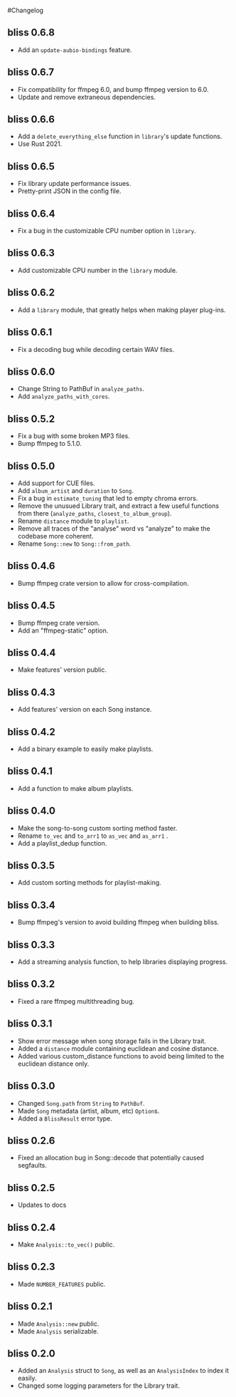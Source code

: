 #Changelog

## bliss 0.6.8
* Add an `update-aubio-bindings` feature.

## bliss 0.6.7
* Fix compatibility for ffmpeg 6.0, and bump ffmpeg version to 6.0.
* Update and remove extraneous dependencies.

## bliss 0.6.6
* Add a `delete_everything_else` function in `library`'s update functions.
* Use Rust 2021.

## bliss 0.6.5
* Fix library update performance issues.
* Pretty-print JSON in the config file.

## bliss 0.6.4
* Fix a bug in the customizable CPU number option in `library`.

## bliss 0.6.3
* Add customizable CPU number in the `library` module.

## bliss 0.6.2
* Add a `library` module, that greatly helps when making player plug-ins.

## bliss 0.6.1
* Fix a decoding bug while decoding certain WAV files.

## bliss 0.6.0
* Change String to PathBuf in `analyze_paths`.
* Add `analyze_paths_with_cores`.

## bliss 0.5.2
* Fix a bug with some broken MP3 files.
* Bump ffmpeg to 5.1.0.

## bliss 0.5.0
* Add support for CUE files.
* Add `album_artist` and `duration` to `Song`.
* Fix a bug in `estimate_tuning` that led to empty chroma errors.
* Remove the unusued Library trait, and extract a few useful functions from
  there (`analyze_paths`, `closest_to_album_group`).
* Rename `distance` module to `playlist`.
* Remove all traces of the "analyse" word vs "analyze" to make the codebase
  more coherent.
* Rename `Song::new` to `Song::from_path`.

## bliss 0.4.6
* Bump ffmpeg crate version to allow for cross-compilation.

## bliss 0.4.5
* Bump ffmpeg crate version.
* Add an "ffmpeg-static" option.

## bliss 0.4.4
* Make features' version public.

## bliss 0.4.3
* Add features' version on each Song instance.

## bliss 0.4.2
* Add a binary example to easily make playlists.

## bliss 0.4.1
* Add a function to make album playlists.

## bliss 0.4.0
* Make the song-to-song custom sorting method faster.
* Rename `to_vec` and `to_arr1` to `as_vec` and `as_arr1` .
* Add a playlist_dedup function. 

## bliss 0.3.5
* Add custom sorting methods for playlist-making.

## bliss 0.3.4
* Bump ffmpeg's version to avoid building ffmpeg when building bliss.

## bliss 0.3.3
* Add a streaming analysis function, to help libraries displaying progress.

## bliss 0.3.2
* Fixed a rare ffmpeg multithreading bug.

## bliss 0.3.1
* Show error message when song storage fails in the Library trait.
* Added a `distance` module containing euclidean and cosine distance.
* Added various custom_distance functions to avoid being limited to the
  euclidean distance only.

## bliss 0.3.0
* Changed `Song.path` from `String` to `PathBuf`.
* Made `Song` metadata (artist, album, etc) `Option`s.
* Added a `BlissResult` error type.

## bliss 0.2.6
* Fixed an allocation bug in Song::decode that potentially caused segfaults.

## bliss 0.2.5
* Updates to docs

## bliss 0.2.4
* Make `Analysis::to_vec()` public.

## bliss 0.2.3

* Made `NUMBER_FEATURES` public.

## bliss 0.2.1

* Made `Analysis::new` public.
* Made `Analysis` serializable.

## bliss 0.2.0

* Added an `Analysis` struct to `Song`, as well as an `AnalysisIndex` to
  index it easily.
* Changed some logging parameters for the Library trait.
